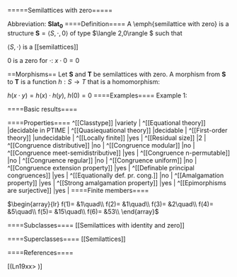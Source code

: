 =====Semilattices with zero=====

Abbreviation: **Slat$_0$**
====Definition====
A \emph{semilattice with zero} is a structure $\mathbf{S}=\langle S,\cdot,0\rangle$ of type $\langle 2,0\rangle $ such that


$\langle S,\cdot\rangle$ is a [[semilattices]]


$0$ is a zero for $\cdot$:  $x\cdot 0=0$

==Morphisms==
Let $\mathbf{S}$ and $\mathbf{T}$ be semilattices with zero. A morphism from $\mathbf{S}$
to $\mathbf{T}$ is a function $h:S\rightarrow T$ that is a homomorphism: 

$h(x\cdot y)=h(x)\cdot h(y)$, $h(0)=0$
====Examples====
Example 1: 

====Basic results====

====Properties====
^[[Classtype]]  |variety |
^[[Equational theory]]  |decidable in PTIME |
^[[Quasiequational theory]]  |decidable |
^[[First-order theory]]  |undecidable |
^[[Locally finite]]  |yes |
^[[Residual size]]  |2 |
^[[Congruence distributive]]  |no |
^[[Congruence modular]]  |no |
^[[Congruence meet-semidistributive]]  |yes |
^[[Congruence n-permutable]]  |no |
^[[Congruence regular]]  |no |
^[[Congruence uniform]]  |no |
^[[Congruence extension property]]  |yes |
^[[Definable principal congruences]]  |yes |
^[[Equationally def. pr. cong.]]  |no |
^[[Amalgamation property]]  |yes |
^[[Strong amalgamation property]]  |yes |
^[[Epimorphisms are surjective]]  |yes |
====Finite members====

$\begin{array}{lr}
f(1)= &1\quad\\
f(2)= &1\quad\\
f(3)= &2\quad\\
f(4)= &5\quad\\
f(5)= &15\quad\\
f(6)= &53\\
\end{array}$

====Subclasses====
[[Semilattices with identity and zero]] 

====Superclasses====
[[Semilattices]] 


====References====

[(Ln19xx>
)]
